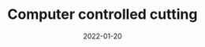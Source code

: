 ---
title: Computer controlled cutting
date: 2022-01-20
slug: computer-controlled-cutting
image: "hello.jpg"
description: Week 3
---